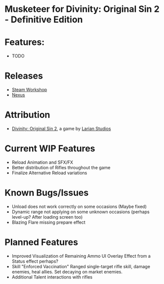 Musketeer for Divinity: Original Sin 2 - Definitive Edition
=======

# Features:
- TODO
# Releases
* [Steam Workshop]() 
* [Nexus]()

# Attribution
- [Divinity: Original Sin 2](http://store.steampowered.com/app/435150/Divinity_Original_Sin_2/), a game by [Larian Studios](http://larian.com/)

# Current WIP Features
- Reload Animation and SFX/FX
- Better distribution of Rifles throughout the game
- Finalize Alternative Reload variations


# Known Bugs/Issues
- Unload does not work correctly on some occasions (Maybe fixed)
- Dynamic range not applying on some unknown occasions (perhaps level-up? After loading screen too)
- Blazing Flare missing prepare effect

# Planned Features
- Improved Visualization of Remaining Ammo
UI Overlay Effect from a Status effect perhaps?
- Skill "Enforced Vaccination"
Ranged single-target rifle skill, damage enemies, heal allies. Set decaying on market enemies.
- Additional Talent interactions with rifles
